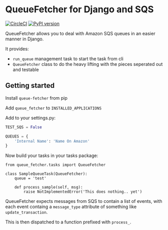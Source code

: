 # QueueFetcher for Django and SQS

[![CircleCI](https://circleci.com/gh/mypebble/django-queue-fetcher.svg?style=svg)](https://circleci.com/gh/mypebble/django-queue-fetcher)
[![PyPI version](https://badge.fury.io/py/queue-fetcher.svg)](https://badge.fury.io/py/queue-fetcher)

QueueFetcher allows you to deal with Amazon SQS queues
in an easier manner in Django.

It provides:

* `run_queue` management task to start the task from cli
* `QueueFetcher` class to do the heavy lifting with the pieces
  seperated out and testable

## Getting started

Install `queue-fetcher` from pip

Add `queue_fetcher` to `INSTALLED_APPLICATIONS`

Add to your settings.py:

```python
TEST_SQS = False

QUEUES = {
    'Internal Name': 'Name On Amazon'
}
```

Now build your tasks in your tasks package:

```
from queue_fetcher.tasks import QueueFetcher

class SampleQueueTask(QueueFetcher):
    queue = 'test'

    def process_sample(self, msg):
        raise NotImplementedError('This does nothing.. yet')
```

QueueFetcher expects messages from SQS to contain
a list of events, with each event containg a `message_type`
attribute of something like `update_transaction`.

This is then dispatched to a function prefixed with `process_`.
